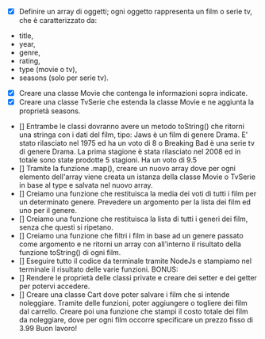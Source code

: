 -[x] Definire un array di oggetti; ogni oggetto rappresenta un film o serie tv, che è caratterizzato da: 
- title,
- year, 
- genre, 
- rating, 
- type (movie o tv), 
- seasons (solo per serie tv).

- [x] Creare una classe Movie che contenga le informazioni sopra indicate.
- [x] Creare una classe TvSerie che estenda la classe Movie e ne aggiunta la proprietà seasons.
- [] Entrambe le classi dovranno avere un metodo toString() che ritorni una stringa con i dati del film, tipo: Jaws è un film di genere Drama. E' stato rilasciato nel 1975 ed ha un voto di 8 o Breaking Bad è una serie tv di genere Drama. La prima stagione è stata rilasciato nel 2008 ed in totale sono state prodotte 5 stagioni. Ha un voto di 9.5
- [] Tramite la funzione .map(), creare un nuovo array dove per ogni elemento dell'array viene creata un istanza della classe Movie o TvSerie in base al type e salvata nel nuovo array.
- [] Creiamo una funzione che restituisca la media dei voti di tutti i film per un determinato genere. Prevedere un argomento per la lista dei film ed uno per il genere.
- [] Creiamo una funzione che restituisca la lista di tutti i generi dei film, senza che questi si ripetano.
- [] Creiamo una funzione che filtri i film in base ad un genere passato come argomento e ne ritorni un array con all'interno il risultato della funzione toString() di ogni film.
- [] Eseguire tutto il codice da terminale tramite NodeJs e stampiamo nel terminale il risultato delle varie funzioni.
BONUS:
- [] Rendere le proprietà delle classi private e creare dei setter e dei getter per potervi accedere.
- [] Creare una classe Cart dove poter salvare i film che si intende noleggiare. Tramite delle funzioni, poter aggiungere o togliere dei film dal carrello. Creare poi una funzione che stampi il costo totale dei film da noleggiare, dove per ogni film occorre specificare un prezzo fisso di 3.99
Buon lavoro!